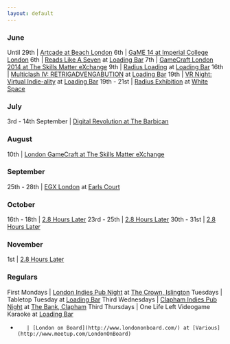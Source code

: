 ```yaml
---
layout: default
---
```


### June

Until 29th | [Artcade at Beach London](http://www.beachlondon.co.uk/#!current-show-beach/c1w4i)
6th | [GaME 14 at Imperial College London](https://www.eventbrite.co.uk/e/game-14-tickets-10928510469)
6th | [Reads Like A Seven](http://www.readslikeaseven.com/Reads_Like_A_Seven.html) at [Loading Bar](http://twitter.com/drinkrelaxplay)
7th | [GameCraft London 2014 at The Skills Matter eXchange](https://skillsmatter.com/conferences/6244-london-gamecraft-2014#)
9th | [Radius Loading](http://www.radiusfestival.com) at [Loading Bar](http://twitter.com/drinkrelaxplay)
16th | [Multiclash IV: RETRIGADVENGABUTION](http://www.meetup.com/London-Indie-Game-Developers/events/184313992/) at [Loading Bar](http://twitter.com/drinkrelaxplay)
19th | [VR Night: Virtual Indie-ality](http://www.meetup.com/London-Indie-Game-Developers/events/185608412/) at [Loading Bar](http://twitter.com/drinkrelaxplay)
19th - 21st | [Radius Exhibition](http://www.radiusfestival.com/) at [White Space](http://www.whitespacevenue.com/)


### July

3rd - 14th September | [Digital Revolution at The Barbican](http://www.barbican.org.uk/digital-revolution)


### August

10th | [London GameCraft at The Skills Matter eXchange](https://skillsmatter.com/conferences/1767-london-gamecraft)


### September

25th - 28th | [EGX London](http://www.egxlondon.net/) at [Earls Court](http://www.eco.co.uk/)


### October

16th - 18th | [2.8 Hours Later](http://2.8hourslater.com/)
23rd - 25th | [2.8 Hours Later](http://2.8hourslater.com/)
30th - 31st | [2.8 Hours Later](http://2.8hourslater.com/)


### November

1st | [2.8 Hours Later](http://2.8hourslater.com/)


### Regulars

First Mondays | [London Indies Pub Night](http://www.londonindies.com/) at [The Crown, Islington](http://crownislington.co.uk/)
Tuesdays | Tabletop Tuesday at [Loading Bar](http://twitter.com/drinkrelaxplay)
Third Wednesdays | [Clapham Indies Pub Night](http://www.londonindies.com/) at [The Bank, Clapham](http://thebankuk.co.uk/)
Third Thursdays | One Life Left Videogame Karaoke at [Loading Bar](http://twitter.com/drinkrelaxplay)
-        | [London on Board](http://www.londononboard.com/) at [Various](http://www.meetup.com/LondonOnBoard)
